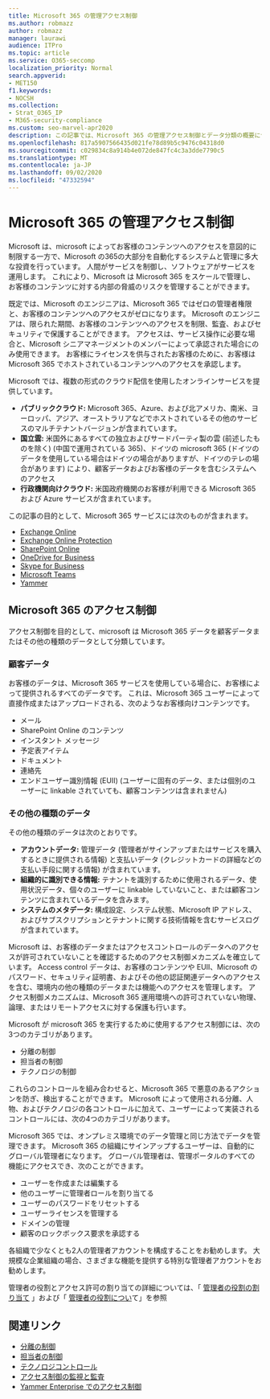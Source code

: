 ```yaml
---
title: Microsoft 365 の管理アクセス制御
ms.author: robmazz
author: robmazz
manager: laurawi
audience: ITPro
ms.topic: article
ms.service: O365-seccomp
localization_priority: Normal
search.appverid:
- MET150
f1.keywords:
- NOCSH
ms.collection:
- Strat_O365_IP
- M365-security-compliance
ms.custom: seo-marvel-apr2020
description: この記事では、Microsoft 365 の管理アクセス制御とデータ分類の概要について説明します。
ms.openlocfilehash: 817a5907566435d021fe78d89b5c9476c04318d0
ms.sourcegitcommit: c029834c8a914b4e072de847fc4c3a3dde7790c5
ms.translationtype: MT
ms.contentlocale: ja-JP
ms.lasthandoff: 09/02/2020
ms.locfileid: "47332594"
---
```

# <a name="administrative-access-controls-in-microsoft-365"></a>Microsoft 365 の管理アクセス制御 

Microsoft は、microsoft によってお客様のコンテンツへのアクセスを意図的に制限する一方で、Microsoft の365の大部分を自動化するシステムと管理に多大な投資を行っています。 人間がサービスを制御し、ソフトウェアがサービスを運用します。 これにより、Microsoft は Microsoft 365 をスケールで管理し、お客様のコンテンツに対する内部の脅威のリスクを管理することができます。

既定では、Microsoft のエンジニアは、Microsoft 365 ではゼロの管理者権限と、お客様のコンテンツへのアクセスがゼロになります。 Microsoft のエンジニアは、限られた期間、お客様のコンテンツへのアクセスを制限、監査、およびセキュリティで保護することができます。 アクセスは、サービス操作に必要な場合と、Microsoft シニアマネージメントのメンバーによって承認された場合にのみ使用できます。 お客様にライセンスを供与されたお客様のために、お客様は Microsoft 365 でホストされているコンテンツへのアクセスを承認します。

Microsoft では、複数の形式のクラウド配信を使用したオンラインサービスを提供しています。

- **パブリッククラウド:** Microsoft 365、Azure、および北アメリカ、南米、ヨーロッパ、アジア、オーストラリアなどでホストされているその他のサービスのマルチテナントバージョンが含まれています。
- **国立雲:** 米国外にあるすべての独立およびサードパーティ製の雲 (前述したものを除く) (中国で運用されている 365)、ドイツの microsoft 365 (ドイツのデータを使用している場合はドイツの場合がありますが、ドイツのテレの場合があります) により、顧客データおよびお客様のデータを含むシステムへのアクセス
- **行政機関向けクラウド:** 米国政府機関のお客様が利用できる Microsoft 365 および Azure サービスが含まれています。

この記事の目的として、Microsoft 365 サービスには次のものが含まれます。

- [Exchange Online](https://docs.microsoft.com/Exchange/exchange-online)
- [Exchange Online Protection](https://docs.microsoft.com/Office365/SecurityCompliance/eop/exchange-online-protection-overview)
- [SharePoint Online](https://docs.microsoft.com/sharepoint/sharepoint-online)
- [OneDrive for Business](https://docs.microsoft.com/OneDrive/onedrive)
- [Skype for Business](https://docs.microsoft.com/SkypeForBusiness/skype-for-business-online)
- [Microsoft Teams](https://docs.microsoft.com/MicrosoftTeams/Teams-overview)
- [Yammer](https://docs.microsoft.com/yammer/yammer-landing-page)

## <a name="microsoft-365-access-controls"></a>Microsoft 365 のアクセス制御

アクセス制御を目的として、microsoft は Microsoft 365 データを顧客データまたはその他の種類のデータとして分類しています。

### <a name="customer-data"></a>顧客データ

お客様のデータは、Microsoft 365 サービスを使用している場合に、お客様によって提供されるすべてのデータです。 これは、Microsoft 365 ユーザーによって直接作成またはアップロードされる、次のようなお客様向けコンテンツです。

- メール
- SharePoint Online のコンテンツ
- インスタント メッセージ
- 予定表アイテム
- ドキュメント
- 連絡先
- エンドユーザー識別情報 (EUII) (ユーザーに固有のデータ、または個別のユーザーに linkable されていても、顧客コンテンツは含まれません)

### <a name="other-types-of-data"></a>その他の種類のデータ

その他の種類のデータは次のとおりです。

- **アカウントデータ:** 管理データ (管理者がサインアップまたはサービスを購入するときに提供される情報) と支払いデータ (クレジットカードの詳細などの支払い手段に関する情報) が含まれています。
- **組織的に識別できる情報:** テナントを識別するために使用されるデータ、使用状況データ、個々のユーザーに linkable していないこと、または顧客コンテンツに含まれているデータを含みます。
- **システムのメタデータ:** 構成設定、システム状態、Microsoft IP アドレス、およびサブスクリプションとテナントに関する技術情報を含むサービスログが含まれています。

Microsoft は、お客様のデータまたはアクセスコントロールのデータへのアクセスが許可されていないことを確認するためのアクセス制御メカニズムを確立しています。 Access control データは、お客様のコンテンツや EUII、Microsoft のパスワード、セキュリティ証明書、およびその他の認証関連データへのアクセスを含む、環境内の他の種類のデータまたは機能へのアクセスを管理します。 アクセス制御メカニズムは、Microsoft 365 運用環境への許可されていない物理、論理、またはリモートアクセスに対する保護も行います。

Microsoft が microsoft 365 を実行するために使用するアクセス制御には、次の3つのカテゴリがあります。

- 分離の制御
- 担当者の制御
- テクノロジの制御

これらのコントロールを組み合わせると、Microsoft 365 で悪意のあるアクションを防ぎ、検出することができます。 Microsoft によって使用される分離、人物、およびテクノロジの各コントロールに加えて、ユーザーによって実装されるコントロールには、次の4つのカテゴリがあります。

Microsoft 365 では、オンプレミス環境でのデータ管理と同じ方法でデータを管理できます。 Microsoft 365 の組織にサインアップするユーザーは、自動的にグローバル管理者になります。 グローバル管理者は、管理ポータルのすべての機能にアクセスでき、次のことができます。

- ユーザーを作成または編集する
- 他のユーザーに管理者ロールを割り当てる
- ユーザーのパスワードをリセットする
- ユーザーライセンスを管理する
- ドメインの管理
- 顧客のロックボックス要求を承認する

各組織で少なくとも2人の管理者アカウントを構成することをお勧めします。 大規模な企業組織の場合、さまざまな機能を提供する特別な管理者アカウントをお勧めします。

管理者の役割とアクセス許可の割り当ての詳細については、「 [管理者の役割の割り当て](https://docs.microsoft.com/microsoft-365/admin/add-users/assign-admin-roles) 」および「 [管理者の役割につい](https://docs.microsoft.com/microsoft-365/admin/add-users/about-admin-roles)て」を参照

## <a name="related-links"></a>関連リンク

- [分離の制御](microsoft-365-isolation-controls.md)
- [担当者の制御](microsoft-365-personnel-controls.md)
- [テクノロジコントロール](microsoft-365-technology-controls.md)
- [アクセス制御の監視と監査](microsoft-365-monitoring-and-auditing-access-controls.md)
- [Yammer Enterprise でのアクセス制御](microsoft-365-yammer-enterprise-access-controls.md)
